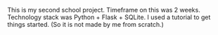 This is my second school project. Timeframe on this was 2 weeks.
Technology stack was Python + Flask + SQLite. 
I used a tutorial to get things started. (So it is not made by me from scratch.)
